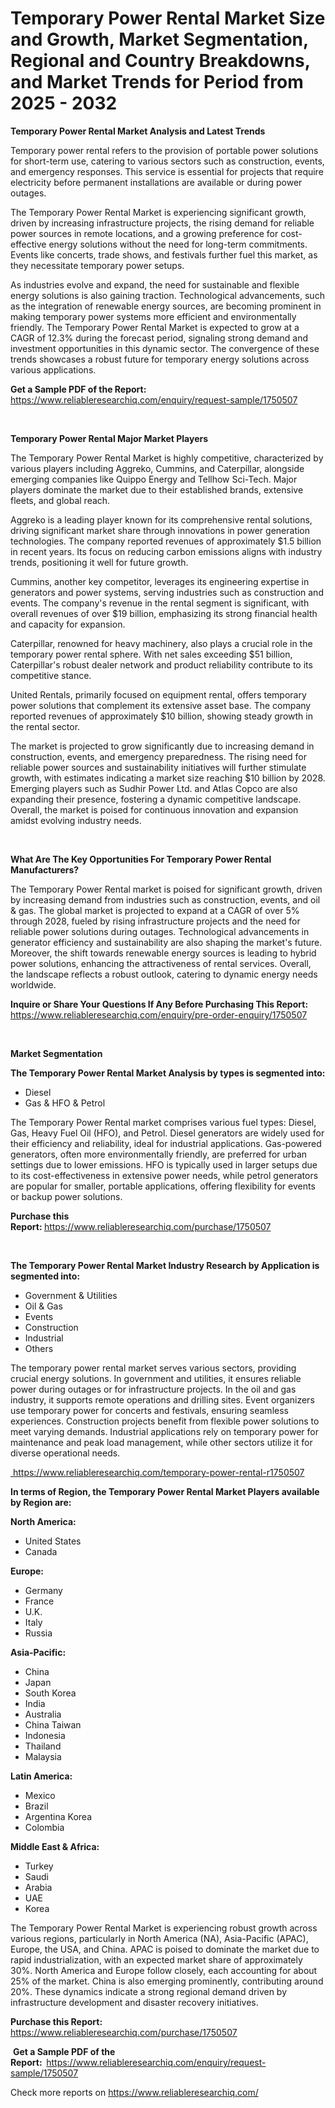 <p><h1>Temporary Power Rental Market Size and Growth, Market Segmentation, Regional and Country Breakdowns, and Market Trends for Period from 2025 -  2032</h1></p><p><strong>Temporary Power Rental Market Analysis and Latest Trends</strong></p>
<p><p>Temporary power rental refers to the provision of portable power solutions for short-term use, catering to various sectors such as construction, events, and emergency responses. This service is essential for projects that require electricity before permanent installations are available or during power outages. </p><p>The Temporary Power Rental Market is experiencing significant growth, driven by increasing infrastructure projects, the rising demand for reliable power sources in remote locations, and a growing preference for cost-effective energy solutions without the need for long-term commitments. Events like concerts, trade shows, and festivals further fuel this market, as they necessitate temporary power setups.</p><p>As industries evolve and expand, the need for sustainable and flexible energy solutions is also gaining traction. Technological advancements, such as the integration of renewable energy sources, are becoming prominent in making temporary power systems more efficient and environmentally friendly. The Temporary Power Rental Market is expected to grow at a CAGR of 12.3% during the forecast period, signaling strong demand and investment opportunities in this dynamic sector. The convergence of these trends showcases a robust future for temporary energy solutions across various applications.</p></p>
<p><strong>Get a Sample PDF of the Report:&nbsp;</strong> <a href="https://www.reliableresearchiq.com/enquiry/request-sample/1750507?utm_campaign=2783&utm_medium=2&utm_source=Github&utm_content=ia&utm_term=09032025&utm_id=temporary-power-rental">https://www.reliableresearchiq.com/enquiry/request-sample/1750507</a></p>
<p>&nbsp;</p>
<p><strong>Temporary Power Rental Major Market Players</strong></p>
<p><p>The Temporary Power Rental Market is highly competitive, characterized by various players including Aggreko, Cummins, and Caterpillar, alongside emerging companies like Quippo Energy and Tellhow Sci-Tech. Major players dominate the market due to their established brands, extensive fleets, and global reach.</p><p>Aggreko is a leading player known for its comprehensive rental solutions, driving significant market share through innovations in power generation technologies. The company reported revenues of approximately $1.5 billion in recent years. Its focus on reducing carbon emissions aligns with industry trends, positioning it well for future growth.</p><p>Cummins, another key competitor, leverages its engineering expertise in generators and power systems, serving industries such as construction and events. The company's revenue in the rental segment is significant, with overall revenues of over $19 billion, emphasizing its strong financial health and capacity for expansion.  </p><p>Caterpillar, renowned for heavy machinery, also plays a crucial role in the temporary power rental sphere. With net sales exceeding $51 billion, Caterpillar's robust dealer network and product reliability contribute to its competitive stance.  </p><p>United Rentals, primarily focused on equipment rental, offers temporary power solutions that complement its extensive asset base. The company reported revenues of approximately $10 billion, showing steady growth in the rental sector.</p><p>The market is projected to grow significantly due to increasing demand in construction, events, and emergency preparedness. The rising need for reliable power sources and sustainability initiatives will further stimulate growth, with estimates indicating a market size reaching $10 billion by 2028. Emerging players such as Sudhir Power Ltd. and Atlas Copco are also expanding their presence, fostering a dynamic competitive landscape. Overall, the market is poised for continuous innovation and expansion amidst evolving industry needs.</p></p>
<p>&nbsp;</p>
<p><strong>What Are The Key Opportunities For Temporary Power Rental Manufacturers?</strong></p>
<p><p>The Temporary Power Rental market is poised for significant growth, driven by increasing demand from industries such as construction, events, and oil & gas. The global market is projected to expand at a CAGR of over 5% through 2028, fueled by rising infrastructure projects and the need for reliable power solutions during outages. Technological advancements in generator efficiency and sustainability are also shaping the market's future. Moreover, the shift towards renewable energy sources is leading to hybrid power solutions, enhancing the attractiveness of rental services. Overall, the landscape reflects a robust outlook, catering to dynamic energy needs worldwide.</p></p>
<p><strong>Inquire or Share Your Questions If Any Before Purchasing This Report:</strong> <a href="https://www.reliableresearchiq.com/enquiry/pre-order-enquiry/1750507?utm_campaign=2783&utm_medium=2&utm_source=Github&utm_content=ia&utm_term=09032025&utm_id=temporary-power-rental">https://www.reliableresearchiq.com/enquiry/pre-order-enquiry/1750507</a></p>
<p>&nbsp;</p>
<p><strong>Market Segmentation</strong></p>
<p><strong>The Temporary Power Rental Market Analysis by types is segmented into:</strong></p>
<p><ul><li>Diesel</li><li>Gas & HFO & Petrol</li></ul></p>
<p><p>The Temporary Power Rental market comprises various fuel types: Diesel, Gas, Heavy Fuel Oil (HFO), and Petrol. Diesel generators are widely used for their efficiency and reliability, ideal for industrial applications. Gas-powered generators, often more environmentally friendly, are preferred for urban settings due to lower emissions. HFO is typically used in larger setups due to its cost-effectiveness in extensive power needs, while petrol generators are popular for smaller, portable applications, offering flexibility for events or backup power solutions.</p></p>
<p><strong>Purchase this Report:&nbsp;</strong><a href="https://www.reliableresearchiq.com/purchase/1750507?utm_campaign=2783&utm_medium=2&utm_source=Github&utm_content=ia&utm_term=09032025&utm_id=temporary-power-rental">https://www.reliableresearchiq.com/purchase/1750507</a></p>
<p>&nbsp;</p>
<p><strong>The Temporary Power Rental Market Industry Research by Application is segmented into:</strong></p>
<p><ul><li>Government & Utilities</li><li>Oil & Gas</li><li>Events</li><li>Construction</li><li>Industrial</li><li>Others</li></ul></p>
<p><p>The temporary power rental market serves various sectors, providing crucial energy solutions. In government and utilities, it ensures reliable power during outages or for infrastructure projects. In the oil and gas industry, it supports remote operations and drilling sites. Event organizers use temporary power for concerts and festivals, ensuring seamless experiences. Construction projects benefit from flexible power solutions to meet varying demands. Industrial applications rely on temporary power for maintenance and peak load management, while other sectors utilize it for diverse operational needs.</p></p>
<p><a href="https://www.reliableresearchiq.com/temporary-power-rental-r1750507?utm_campaign=2783&utm_medium=2&utm_source=Github&utm_content=ia&utm_term=09032025&utm_id=temporary-power-rental">&nbsp;https://www.reliableresearchiq.com/temporary-power-rental-r1750507</a></p>
<p><strong>In terms of Region, the Temporary Power Rental Market Players available by Region are:</strong></p>
<p>
    <p> <strong> North America: </strong>
        <ul>
            <li>United States</li>
            <li>Canada</li>
        </ul>
        </p> 
    <p> <strong> Europe: </strong>
        <ul>
            <li>Germany</li>
            <li>France</li>
            <li>U.K.</li>
            <li>Italy</li>
            <li>Russia</li>
        </ul>
        </p> 
    <p> <strong> Asia-Pacific: </strong>
        <ul>
            <li>China</li>
            <li>Japan</li>
            <li>South Korea</li>
            <li>India</li>
            <li>Australia</li>
            <li>China Taiwan</li>
            <li>Indonesia</li>
            <li>Thailand</li>
            <li>Malaysia</li>
        </ul>
        </p> 
    <p> <strong> Latin America: </strong>
        <ul>
            <li>Mexico</li>
            <li>Brazil</li>
            <li>Argentina Korea</li>
            <li>Colombia</li>
        </ul>
        </p> 
    <p> <strong> Middle East & Africa: </strong>
        <ul>
            <li>Turkey</li>
            <li>Saudi</li>
            <li>Arabia</li>
            <li>UAE</li>
            <li>Korea</li>
        </ul>
    </p>
    </p>
<p><p>The Temporary Power Rental Market is experiencing robust growth across various regions, particularly in North America (NA), Asia-Pacific (APAC), Europe, the USA, and China. APAC is poised to dominate the market due to rapid industrialization, with an expected market share of approximately 30%. North America and Europe follow closely, each accounting for about 25% of the market. China is also emerging prominently, contributing around 20%. These dynamics indicate a strong regional demand driven by infrastructure development and disaster recovery initiatives.</p></p>
<p><strong>Purchase this Report: </strong><a href="https://www.reliableresearchiq.com/purchase/1750507?utm_campaign=2783&utm_medium=2&utm_source=Github&utm_content=ia&utm_term=09032025&utm_id=temporary-power-rental">https://www.reliableresearchiq.com/purchase/1750507</a></p>
<p>&nbsp;<strong>Get a Sample PDF of the Report:&nbsp;&nbsp;</strong><a href="https://www.reliableresearchiq.com/enquiry/request-sample/1750507?utm_campaign=2783&utm_medium=2&utm_source=Github&utm_content=ia&utm_term=09032025&utm_id=temporary-power-rental">https://www.reliableresearchiq.com/enquiry/request-sample/1750507</a></p>
<p><strong></strong></p>
<p>Check more reports on <a href="https://www.reliableresearchiq.com/?utm_campaign=2783&utm_medium=2&utm_source=Github&utm_content=ia&utm_term=09032025&utm_id=temporary-power-rental">https://www.reliableresearchiq.com/</a></p>